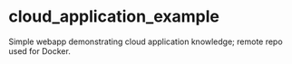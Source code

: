 # cloud_application_example
Simple webapp demonstrating cloud application knowledge; remote repo used for Docker.
